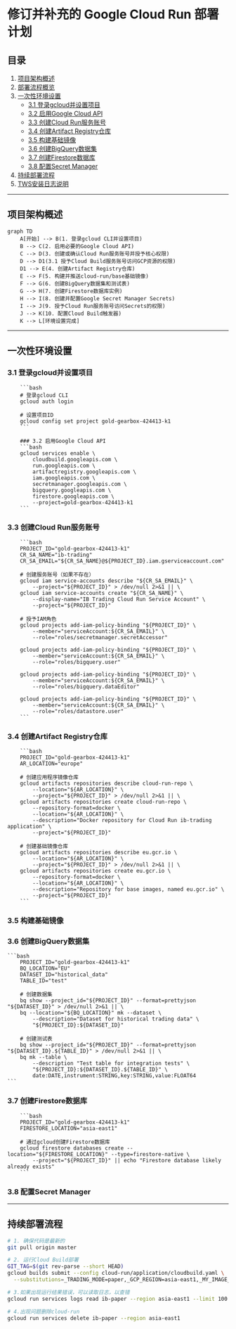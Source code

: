 # 修订并补充的 Google Cloud Run 部署计划

## 目录
1. [项目架构概述](#项目架构概述)
2. [部署流程概览](#部署流程概览)
3. [一次性环境设置](#一次性环境设置)
   - [3.1 登录gcloud并设置项目](#31-登录gcloud并设置项目)
   - [3.2 启用Google Cloud API](#32-启用google-cloud-api)
   - [3.3 创建Cloud Run服务账号](#33-创建cloud-run服务账号)
   - [3.4 创建Artifact Registry仓库](#34-创建artifact-registry仓库)
   - [3.5 构建基础镜像](#35-构建基础镜像)
   - [3.6 创建BigQuery数据集](#36-创建bigquery数据集)
   - [3.7 创建Firestore数据库](#37-创建firestore数据库)
   - [3.8 配置Secret Manager](#38-配置secret-manager)
4. [持续部署流程](#持续部署流程)
5. [TWS安装日志说明](#tws安装日志说明)

---

## 项目架构概述
```mermaid
graph TD
    A[开始] --> B(1. 登录gcloud CLI并设置项目)
    B --> C(2. 启用必要的Google Cloud API)
    C --> D(3. 创建或确认Cloud Run服务账号并授予核心权限)
    D --> D1(3.1 授予Cloud Build服务账号访问GCP资源的权限)
    D1 --> E(4. 创建Artifact Registry仓库)
    E --> F(5. 构建并推送cloud-run/base基础镜像)
    F --> G(6. 创建BigQuery数据集和测试表)
    G --> H(7. 创建Firestore数据库实例)
    H --> I(8. 创建并配置Google Secret Manager Secrets)
    I --> J(9. 授予Cloud Run服务账号访问Secrets的权限)
    J --> K(10. 配置Cloud Build触发器)
    K --> L[环境设置完成]
```

---

## 一次性环境设置

### 3.1 登录gcloud并设置项目
        ```bash
        # 登录gcloud CLI
        gcloud auth login

        # 设置项目ID
        gcloud config set project gold-gearbox-424413-k1
        ```

        ### 3.2 启用Google Cloud API
        ```bash
        gcloud services enable \
            cloudbuild.googleapis.com \
            run.googleapis.com \
            artifactregistry.googleapis.com \
            iam.googleapis.com \
            secretmanager.googleapis.com \
            bigquery.googleapis.com \
            firestore.googleapis.com \
            --project=gold-gearbox-424413-k1
        ```

### 3.3 创建Cloud Run服务账号
        ```bash
        PROJECT_ID="gold-gearbox-424413-k1"
        CR_SA_NAME="ib-trading"
        CR_SA_EMAIL="${CR_SA_NAME}@${PROJECT_ID}.iam.gserviceaccount.com"

        # 创建服务账号（如果不存在）
        gcloud iam service-accounts describe "${CR_SA_EMAIL}" \
            --project="${PROJECT_ID}" > /dev/null 2>&1 || \
        gcloud iam service-accounts create "${CR_SA_NAME}" \
            --display-name="IB Trading Cloud Run Service Account" \
            --project="${PROJECT_ID}"

        # 授予IAM角色
        gcloud projects add-iam-policy-binding "${PROJECT_ID}" \
            --member="serviceAccount:${CR_SA_EMAIL}" \
            --role="roles/secretmanager.secretAccessor"

        gcloud projects add-iam-policy-binding "${PROJECT_ID}" \
            --member="serviceAccount:${CR_SA_EMAIL}" \
            --role="roles/bigquery.user"

        gcloud projects add-iam-policy-binding "${PROJECT_ID}" \
            --member="serviceAccount:${CR_SA_EMAIL}" \
            --role="roles/bigquery.dataEditor"

        gcloud projects add-iam-policy-binding "${PROJECT_ID}" \
            --member="serviceAccount:${CR_SA_EMAIL}" \
            --role="roles/datastore.user"
        ```

### 3.4 创建Artifact Registry仓库
        ```bash
        PROJECT_ID="gold-gearbox-424413-k1"
        AR_LOCATION="europe"

        # 创建应用程序镜像仓库
        gcloud artifacts repositories describe cloud-run-repo \
            --location="${AR_LOCATION}" \
            --project="${PROJECT_ID}" > /dev/null 2>&1 || \
        gcloud artifacts repositories create cloud-run-repo \
            --repository-format=docker \
            --location="${AR_LOCATION}" \
            --description="Docker repository for Cloud Run ib-trading application" \
            --project="${PROJECT_ID}"

        # 创建基础镜像仓库
        gcloud artifacts repositories describe eu.gcr.io \
            --location="${AR_LOCATION}" \
            --project="${PROJECT_ID}" > /dev/null 2>&1 || \
        gcloud artifacts repositories create eu.gcr.io \
            --repository-format=docker \
            --location="${AR_LOCATION}" \
            --description="Repository for base images, named eu.gcr.io" \
            --project="${PROJECT_ID}"
        ```

### 3.5 构建基础镜像


### 3.6 创建BigQuery数据集
    ```bash
        PROJECT_ID="gold-gearbox-424413-k1"
        BQ_LOCATION="EU"
        DATASET_ID="historical_data"
        TABLE_ID="test"

        # 创建数据集
        bq show --project_id="${PROJECT_ID}" --format=prettyjson "${DATASET_ID}" > /dev/null 2>&1 || \
        bq --location="${BQ_LOCATION}" mk --dataset \
            --description="Dataset for historical trading data" \
            "${PROJECT_ID}:${DATASET_ID}"

        # 创建测试表
        bq show --project_id="${PROJECT_ID}" --format=prettyjson "${DATASET_ID}.${TABLE_ID}" > /dev/null 2>&1 || \
        bq mk --table \
            --description "Test table for integration tests" \
            "${PROJECT_ID}:${DATASET_ID}.${TABLE_ID}" \
            date:DATE,instrument:STRING,key:STRING,value:FLOAT64
    ```

### 3.7 创建Firestore数据库
        ```bash
        PROJECT_ID="gold-gearbox-424413-k1"
        FIRESTORE_LOCATION="asia-east1"

        # 通过gcloud创建Firestore数据库
        gcloud firestore databases create --location="${FIRESTORE_LOCATION}" --type=firestore-native \
            --project="${PROJECT_ID}" || echo "Firestore database likely already exists"
        ```

### 3.8 配置Secret Manager

---

## 持续部署流程
```bash
# 1. 确保代码是最新的
git pull origin master

# 2. 运行Cloud Build部署
GIT_TAG=$(git rev-parse --short HEAD)
gcloud builds submit --config cloud-run/application/cloudbuild.yaml \
  --substitutions=_TRADING_MODE=paper,_GCP_REGION=asia-east1,_MY_IMAGE_TAG=${GIT_TAG:-manual-latest} .

# 3.如果出现运行结果错误，可以读取日志，以查错
gcloud run services logs read ib-paper --region asia-east1 --limit 100

# 4.出现问题删除cloud-run 
gcloud run services delete ib-paper --region asia-east1
```

